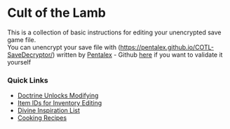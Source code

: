 # Cult of the Lamb

This is a collection of basic instructions for editing your unencrypted save game file.  
You can unencrypt your save file with (https://pentalex.github.io/COTL-SaveDecryptor/) written by [Pentalex](https://pentalex.github.io/) - Github [here](https://github.com/Pentalex/COTL-SaveDecryptor) if you want to validate it yourself

### Quick Links
- [Doctrine Unlocks Modifying](https://github.com/Wheels35/CultoftheLamb/blob/main/doctrine_numbers.md)
- [Item IDs for Inventory Editing](https://github.com/Wheels35/CultoftheLamb/blob/main/item_list.md)
- [Divine Inspiration List](https://github.com/Wheels35/CultoftheLamb/blob/main/DivineInspirationTree.md)
- [Cooking Recipes](https://github.com/Wheels35/CultoftheLamb/blob/main/cooking_recipes.md)
